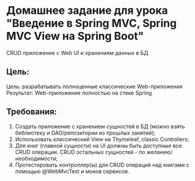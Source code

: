 # Домашнее задание для урока "Введение в Spring MVC, Spring MVC View на Spring Boot"

CRUD приложение с Web UI и хранением данных в БД

## Цель:
Цель: разрабатывать полноценные классические Web-приложения
Результат: Web-приложение полностью на стеке Spring

## Требования:
1. Создать приложение с хранением сущностей в БД (можно взять библиотеку и DAO/репозитории из прошлых занятий);
2. Использовать классический View на Thymeleaf, classic Controllers;
3. Для книг (главной сущности) на UI должны быть доступные все CRUD операции. CRUD остальных сущностей - по желанию/необходимости;
4. Протестировать контроллер(ы) для CRUD операций над книгами с помощью @WebMvcTest и моков сервисов.
